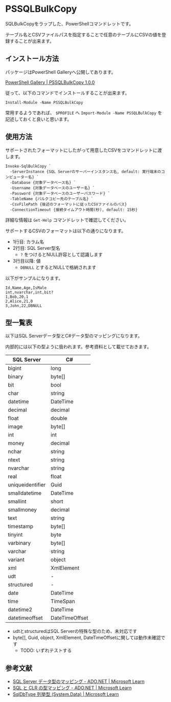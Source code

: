 # PSSQLBulkCopy

SQLBulkCopyをラップした、PowerShellコマンドレットです。

テーブル名とCSVファイルパスを指定することで任意のテーブルにCSVの値を登録することが出来ます。

## インストール方法

パッケージはPowerShell Galleryへ公開してあります。

[PowerShell Gallery | PSSQLBulkCopy 1.0.0](https://www.powershellgallery.com/packages/PSSQLBulkCopy/1.0.0)

従って、以下のコマンドでインストールすることが出来ます。

```pwsh
Install-Module -Name PSSQLBulkCopy
```

常用するようであれば、 `$PROFILE` へ `Import-Module -Name PSSQLBulkCopy` を記述しておくと良いと思います。

## 使用方法

サポートされたフォーマットにしたがって用意したCSVをコマンドレットに渡します。

```pwsh
Invoke-SqlBulkCopy `
  -ServerInstance {SQL Serverのサーバーインスタンス名, default: 実行端末のコンピューター名} `
  -Database {対象データベース名} `
  -Username {対象データベースのユーザー名} `
  -Password {対象データベースのユーザーパスワード} `
  -TableName {バルクコピー先のテーブル名} `
  -CsvFilePath {後述のフォーマットに従ったCSVファイルのパス}
  -ConnectionTimeout {接続タイムアウト時間(秒), default: 15秒}
```

詳細な情報は `Get-Help` コマンドレットで確認してください。

サポートするCSVのフォーマットは以下の通りになります。

- 1行目: カラム名
- 2行目: SQL Server型名
  - `?` をつけるとNULL許容として認識します
- 3行目以降: 値
  - `DBNULL` とするとNULLで格納されます

以下がサンプルになります。

```csv
Id,Name,Age,IsMale
int,nvarchar,int,bit?
1,Bob,20,1
2,Alice,21,0
3,John,22,DBNULL
```

## 型一覧表

以下はSQL Serverデータ型とC#データ型のマッピングになります。

内部的には以下の型ように扱われます。参考資料として載せておきます。

|SQL Server       |C#             |
|--               |--             |
|bigint           |long           |
|binary           |byte[]         |
|bit              |bool           |
|char             |string         |
|datetime         |DateTime       |
|decimal          |decimal        |
|float            |double         |
|image            |byte[]         |
|int              |int            |
|money            |decimal        |
|nchar            |string         |
|ntext            |string         |
|nvarchar         |string         |
|real             |float          |
|uniqueidentifier |Guid           |
|smalldatetime    |DateTime       |
|smallint         |short          |
|smallmoney       |decimal        |
|text             |string         |
|timestamp        |byte[]         |
|tinyint          |byte           |
|varbinary        |byte[]         |
|varchar          |string         |
|variant          |object         |
|xml              |XmlElement     |
|udt              |-              |
|structured       |-              |
|date             |DateTime       |
|time             |TimeSpan       |
|datetime2        |DateTime       |
|datetimeoffset   |DateTimeOffset |

- udtとstructuredはSQL Serverの特殊な型のため、未対応です
- byte[], Guid, object, XmlElement, DateTimeOffsetに関しては動作未確認です
  - TODO: いずれテストする

## 参考文献

- [SQL Server データ型のマッピング - ADO.NET | Microsoft Learn](https://learn.microsoft.com/ja-jp/dotnet/framework/data/adonet/sql-server-data-type-mappings)
- [SQL と CLR の型マッピング - ADO.NET | Microsoft Learn](https://learn.microsoft.com/ja-jp/dotnet/framework/data/adonet/sql/linq/sql-clr-type-mapping?source=recommendations)
- [SqlDbType 列挙型 (System.Data) | Microsoft Learn](https://learn.microsoft.com/ja-jp/dotnet/api/system.data.sqldbtype?view=net-8.0)
